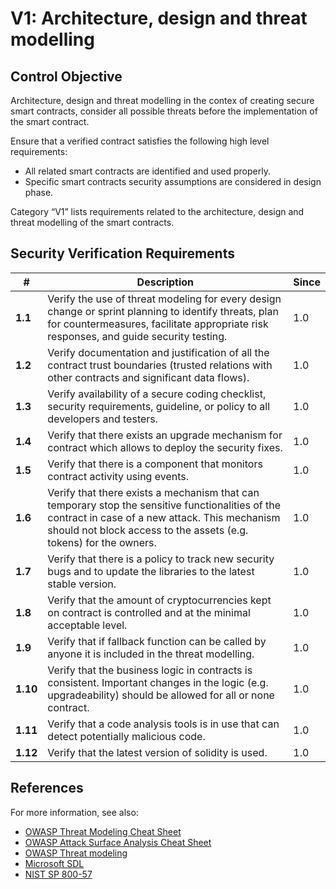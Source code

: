 # V1: Architecture, design and threat modelling

## Control Objective

Architecture, design and threat modelling in the contex of creating secure smart contracts, consider all possible threats before the implementation of the smart contract.

Ensure that a verified contract satisfies the following high level requirements:
* All related smart contracts are identified and used properly.
* Specific smart contracts security assumptions are considered in design phase.

Category “V1” lists requirements related to the architecture, design and threat modelling of the smart contracts.

## Security Verification Requirements

| # | Description | Since |
| --- | --- | --- |
| **1.1** | Verify the use of threat modeling for every design change or sprint planning to identify threats, plan for countermeasures, facilitate appropriate risk responses, and guide security testing. | 1.0 |
| **1.2** | Verify documentation and justification of all the contract trust boundaries (trusted relations with other contracts and significant data flows).  | 1.0 |
| **1.3** | Verify availability of a secure coding checklist, security requirements, guideline, or policy to all developers and testers. | 1.0 |
| **1.4** | Verify that there exists an upgrade mechanism for contract which allows to deploy the security fixes. | 1.0 |
| **1.5** | Verify that there is a component that monitors contract activity using events. | 1.0 |
| **1.6** | Verify that there exists a mechanism that can temporary stop the sensitive functionalities of the contract in case of a new attack. This mechanism should not block access to the assets (e.g. tokens) for the owners. | 1.0 |
| **1.7** | Verify that there is a policy to track new security bugs and to update the libraries to the latest stable version. | 1.0 |
| **1.8** | Verify that the amount of cryptocurrencies kept on contract is controlled and at the minimal acceptable level. | 1.0 |
| **1.9** | Verify that if fallback function can be called by anyone it is included in the threat modelling. | 1.0 |
| **1.10** | Verify that the business logic in contracts is consistent. Important changes in the logic (e.g. upgradeability) should be allowed for all or none contract. | 1.0 |
| **1.11** | Verify that a code analysis tools is in use that can detect potentially malicious code. | 1.0 |
| **1.12** | Verify that the latest version of solidity is used. | 1.0 |

## References

For more information, see also:
* [OWASP Threat Modeling Cheat Sheet](https://github.com/OWASP/CheatSheetSeries/blob/master/cheatsheets/Threat_Modeling_Cheat_Sheet.md)
* [OWASP Attack Surface Analysis Cheat Sheet](https://github.com/OWASP/CheatSheetSeries/blob/master/cheatsheets/Attack_Surface_Analysis_Cheat_Sheet.md)
* [OWASP Threat modeling](https://www.owasp.org/index.php/Application_Threat_Modeling)
* [Microsoft SDL](https://www.microsoft.com/en-us/sdl/)
* [NIST SP 800-57](https://csrc.nist.gov/publications/detail/sp/800-57-part-1/rev-4/final)